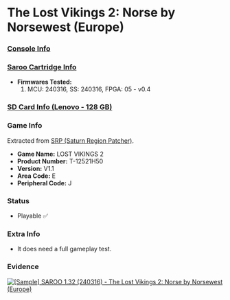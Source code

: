 # The Lost Vikings 2: Norse by Norsewest (Europe)

### [Console Info](../../../../../Info/Consoles/VA13/README.md)

### [Saroo Cartridge Info](../../../../../Info/Cartridges/RetroGameParadiseStore/1.32F/README.md)

- <b>Firmwares Tested:</b>
  1. MCU: 240316, SS: 240316, FPGA: 05 - v0.4

### [SD Card Info (Lenovo - 128 GB)](../../../../../Info/SdCards/Lenovo/128GB/fat32/README.md)

### Game Info

Extracted from [SRP (Saturn Region Patcher)](https://segaxtreme.net/resources/saturn-region-patcher.81/download).

- <b>Game Name:</b> LOST VIKINGS 2
- <b>Product Number:</b> T-12521H50
- <b>Version:</b> V1.1
- <b>Area Code:</b> E
- <b>Peripheral Code:</b> J

### Status

- Playable :white_check_mark:

### Extra Info

- It does need a full gameplay test.

### Evidence

[![[Sample] SAROO 1.32 (240316) - The Lost Vikings 2: Norse by Norsewest (Europe)](https://img.youtube.com/vi/dQV2kOJCrYc/0.jpg)](https://www.youtube.com/watch?v=dQV2kOJCrYc)
